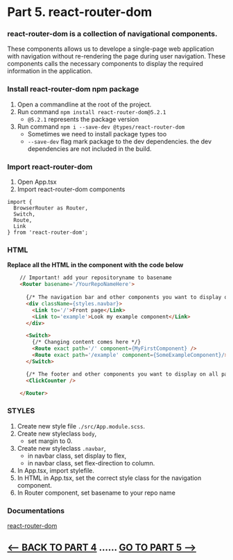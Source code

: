 <h1>Part 5. react-router-dom</h1>

<h3>react-router-dom is a collection of navigational components.</h3>

These components allows us to develope a single-page web application with navigation without re-rendering the page during user navigation. These components calls the necessary components to display the required information in the application.

<h3>Install react-router-dom npm package</h3>

1. Open a commandline at the root of the project.
2. Run command ``npm install react-router-dom@5.2.1``
    * ``@5.2.1`` represents the package version
3. Run command ``npm i --save-dev @types/react-router-dom``
    * Sometimes we need to install package types too
    * ``--save-dev`` flag mark package to the dev dependencies. the dev dependencies are not included in the build.

<h3>Import react-router-dom</h3>

1. Open App.tsx
2. Import react-router-dom components

```tsx
import {
  BrowserRouter as Router,
  Switch,
  Route,
  Link
} from 'react-router-dom';
```

<h3>HTML</h3>
<b>Replace all the HTML in the component with the code below</b>

```html
    // Important! add your repositoryname to basename
    <Router basename='/YourRepoNameHere'>
      
      {/* The navigation bar and other components you want to display on all pages come here */}
      <div className={styles.navbar}>
        <Link to='/'>Front page</Link>
        <Link to='example'>Look my example component</Link>
      </div>

      <Switch>
        {/* Changing content comes here */}
        <Route exact path='/' component={MyFirstComponent} />
        <Route exact path='/example' component={SomeExampleComponent}/>
      </Switch>

      {/* The footer and other components you want to display on all pages come here */}
      <ClickCounter />

    </Router>
```

<h3>STYLES</h3>

1. Create new style file ``./src/App.module.scss``.
2. Create new styleclass ``body``,
      * set margin to 0.
3. Create new styleclass ``.navbar``,
      * in navbar class, set display to flex,
      * in navbar class, set flex-direction to column.
4. In App.tsx, import stylefile.
5. In HTML in App.tsx, set the correct style class for the navigation component.
6. In Router component, set basename to your repo name

<h3>Documentations</h3>

[react-router-dom](https://reactrouter.com/web/guides/primary-components)

## [<-- BACK TO PART 4](https://github.com/JoniRinta-Kahila/portfolioproject/blob/master/docs/props.md) ...... [GO TO PART 5 -->](https://github.com/)
